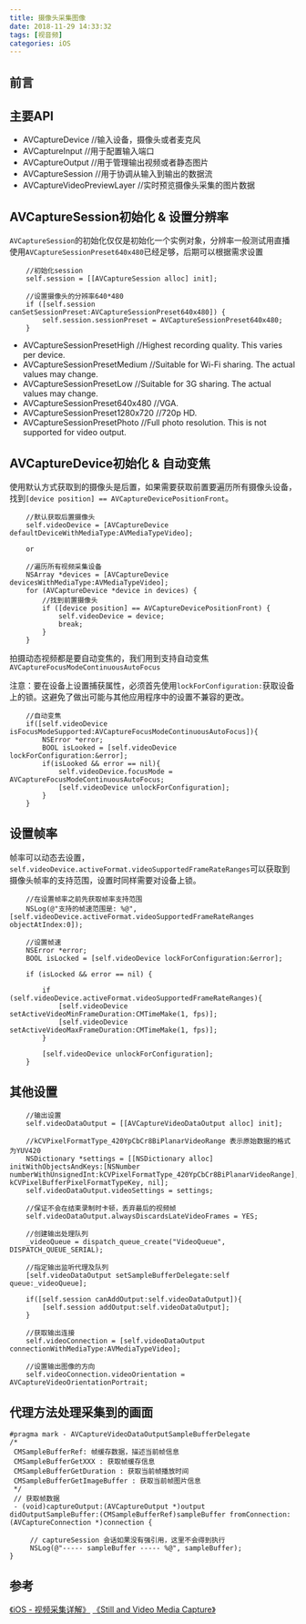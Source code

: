 ```yaml
---
title: 摄像头采集图像
date: 2018-11-29 14:33:32
tags: [视音频]
categories: iOS
---
```


## 前言


## 主要API

- AVCaptureDevice //输入设备，摄像头或者麦克风
- AVCaptureInput  //用于配置输入端口
- AVCaptureOutput //用于管理输出视频或者静态图片
- AVCaptureSession    //用于协调从输入到输出的数据流
- AVCaptureVideoPreviewLayer //实时预览摄像头采集的图片数据

## AVCaptureSession初始化 & 设置分辨率

`AVCaptureSession`的初始化仅仅是初始化一个实例对象，分辨率一般测试用直播使用`AVCaptureSessionPreset640x480`已经足够，后期可以根据需求设置

```objc
    //初始化session
    self.session = [[AVCaptureSession alloc] init];

    //设置摄像头的分辨率640*480
    if ([self.session canSetSessionPreset:AVCaptureSessionPreset640x480]) {
        self.session.sessionPreset = AVCaptureSessionPreset640x480;
    }
```

- AVCaptureSessionPresetHigh //Highest recording quality. This varies per device.
- AVCaptureSessionPresetMedium //Suitable for Wi-Fi sharing. The actual values may change.
- AVCaptureSessionPresetLow   //Suitable for 3G sharing. The actual values may change.
- AVCaptureSessionPreset640x480   //VGA.
- AVCaptureSessionPreset1280x720  //720p HD.
- AVCaptureSessionPresetPhoto //Full photo resolution. This is not supported for video output.

## AVCaptureDevice初始化 & 自动变焦

使用默认方式获取到的摄像头是后置，如果需要获取前置要遍历所有摄像头设备，找到`[device position] == AVCaptureDevicePositionFront`。

```objc
    //默认获取后置摄像头
    self.videoDevice = [AVCaptureDevice defaultDeviceWithMediaType:AVMediaTypeVideo];

    or 

    //遍历所有视频采集设备
    NSArray *devices = [AVCaptureDevice devicesWithMediaType:AVMediaTypeVideo];
    for (AVCaptureDevice *device in devices) {
        //找到前置摄像头
        if ([device position] == AVCaptureDevicePositionFront) {
            self.videoDevice = device;
            break;
        }
    }
```

拍摄动态视频都是要自动变焦的，我们用到支持自动变焦`AVCaptureFocusModeContinuousAutoFocus`

注意：要在设备上设置捕获属性，必须首先使用`lockForConfiguration:`获取设备上的锁。这避免了做出可能与其他应用程序中的设置不兼容的更改。

```objc
    //自动变焦
    if([self.videoDevice isFocusModeSupported:AVCaptureFocusModeContinuousAutoFocus]){
        NSError *error;
        BOOL isLooked = [self.videoDevice lockForConfiguration:&error];
        if(isLooked && error == nil){
            self.videoDevice.focusMode = AVCaptureFocusModeContinuousAutoFocus;
            [self.videoDevice unlockForConfiguration];
        }
    }
```

## 设置帧率

帧率可以动态去设置，`self.videoDevice.activeFormat.videoSupportedFrameRateRanges`可以获取到摄像头帧率的支持范围，设置时同样需要对设备上锁。

```objc
    //在设置帧率之前先获取帧率支持范围
    NSLog(@"支持的帧速范围是: %@",[self.videoDevice.activeFormat.videoSupportedFrameRateRanges objectAtIndex:0]);

    //设置帧速
    NSError *error;
    BOOL isLocked = [self.videoDevice lockForConfiguration:&error];
    
    if (isLocked && error == nil) {
        
        if (self.videoDevice.activeFormat.videoSupportedFrameRateRanges){
            [self.videoDevice setActiveVideoMinFrameDuration:CMTimeMake(1, fps)];
            [self.videoDevice setActiveVideoMaxFrameDuration:CMTimeMake(1, fps)];
        }

        [self.videoDevice unlockForConfiguration];
    }

```

## 其他设置

```objc
    //输出设置
    self.videoDataOutput = [[AVCaptureVideoDataOutput alloc] init];

    //kCVPixelFormatType_420YpCbCr8BiPlanarVideoRange 表示原始数据的格式为YUV420
    NSDictionary *settings = [[NSDictionary alloc] initWithObjectsAndKeys:[NSNumber numberWithUnsignedInt:kCVPixelFormatType_420YpCbCr8BiPlanarVideoRange], kCVPixelBufferPixelFormatTypeKey, nil];
    self.videoDataOutput.videoSettings = settings;

    //保证不会在结束录制时卡顿，丢弃最后的视频帧
    self.videoDataOutput.alwaysDiscardsLateVideoFrames = YES;

    //创建输出处理队列
    _videoQueue = dispatch_queue_create("VideoQueue", DISPATCH_QUEUE_SERIAL);

    //指定输出监听代理及队列
    [self.videoDataOutput setSampleBufferDelegate:self queue:_videoQueue];
    
    if([self.session canAddOutput:self.videoDataOutput]){
        [self.session addOutput:self.videoDataOutput];
    }

    //获取输出连接
    self.videoConnection = [self.videoDataOutput connectionWithMediaType:AVMediaTypeVideo];

    //设置输出图像的方向
    self.videoConnection.videoOrientation = AVCaptureVideoOrientationPortrait;
```

## 代理方法处理采集到的画面

```objc
#pragma mark - AVCaptureVideoDataOutputSampleBufferDelegate 
/*
 CMSampleBufferRef: 帧缓存数据，描述当前帧信息
 CMSampleBufferGetXXX : 获取帧缓存信息
 CMSampleBufferGetDuration : 获取当前帧播放时间
 CMSampleBufferGetImageBuffer : 获取当前帧图片信息
 */ 
 // 获取帧数据 
 - (void)captureOutput:(AVCaptureOutput *)output didOutputSampleBuffer:(CMSampleBufferRef)sampleBuffer fromConnection:(AVCaptureConnection *)connection { 

     // captureSession 会话如果没有强引用，这里不会得到执行 
     NSLog(@"----- sampleBuffer ----- %@", sampleBuffer); 
}

```


## 参考

[《iOS - 视频采集详解》](https://blog.csdn.net/lincsdnnet/article/details/78255773)
[《Still and Video Media Capture》](https://developer.apple.com/library/archive/documentation/AudioVideo/Conceptual/AVFoundationPG/Articles/04_MediaCapture.html#//apple_ref/doc/uid/TP40010188-CH5-SW2)
